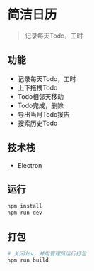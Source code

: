 # 简洁日历

> 记录每天Todo，工时

## 功能

- 记录每天Todo，工时
- 上下拖拽Todo
- Todo相邻天移动
- Todo完成，删除
- 导出当月Todo报告
- 搜索历史Todo

## 技术栈

- Electron

## 运行

```bash
npm install
npm run dev
```

## 打包

```bash
# 关闭dev，并用管理员运行打包
npm run build
```
